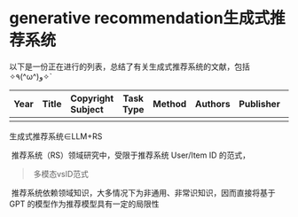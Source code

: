 # generative recommendation生成式推荐系统

以下是一份正在进行的列表，总结了有关生成式推荐系统的文献，包括✧٩(^ω^)و✧`

| Year | Title | Copyright Subject | Task Type | Method | Authors | Publisher | :link: |
| :--- | :---- | :---------------- | --------- | :----- | :------ | :-------- | :----- |
|      |       |                   |           |        |         |           |        |



生成式推荐系统∈LLM+RS

​	推荐系统（RS）领域研究中，受限于推荐系统 User/Item ID 的范式，

> ​	多模态vsID范式

​	推荐系统依赖领域知识，大多情况下为非通用、非常识知识，因而直接将基于 GPT 的模型作为推荐模型具有一定的局限性





